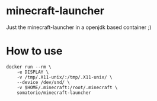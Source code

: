 # minecraft-launcher
Just the minecraft-launcher in a openjdk based container ;)

# How to use
```
docker run --rm \ 
	-e DISPLAY \
	-v /tmp/.X11-unix/:/tmp/.X11-unix/ \
	--device /dev/snd/ \
	-v $HOME/.minecraft:/root/.minecraft \
	somatorio/minecraft-launcher
```

